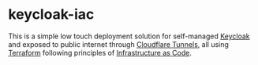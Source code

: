# keycloak-iac
This is a simple low touch deployment solution for self-managed [Keycloak](https://www.keycloak.org/) and exposed to public internet through [Cloudflare Tunnels](https://developers.cloudflare.com/cloudflare-one/connections/connect-networks/), all using [Terraform](https://www.terraform.io/) following principles of [Infrastructure as Code](https://www.hashicorp.com/resources/what-is-infrastructure-as-code).
